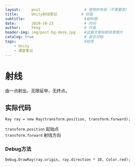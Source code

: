 ```yaml
---
layout:     post   				    # 使用的布局（不需要改）
title:      Unity射线笔记 	  		# 标题
subtitle:                   		#副标题
date:       2020-10-23 				# 时间
author:     Feng 					# 作者
header-img: img/post-bg-desk.jpg 	#这篇文章标题背景图片
catalog: true 						# 是否归档
tags:								#标签
    - Unity
    - 课堂笔记
---
```


# 射线
由一点射出，无限延申，无终点。

## 实际代码
```
Ray ray = new Ray(transform.position, transform.forward);
```
`transform.position` 起始点  
`transform.forward` 射线方向

### Debug方法
```
Debug.DrawRay(ray.origin, ray.direction * 10, Color.red);
```